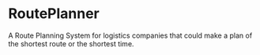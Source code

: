 # RoutePlanner
A Route Planning System for logistics companies that could make a plan of the shortest route or the shortest time.
